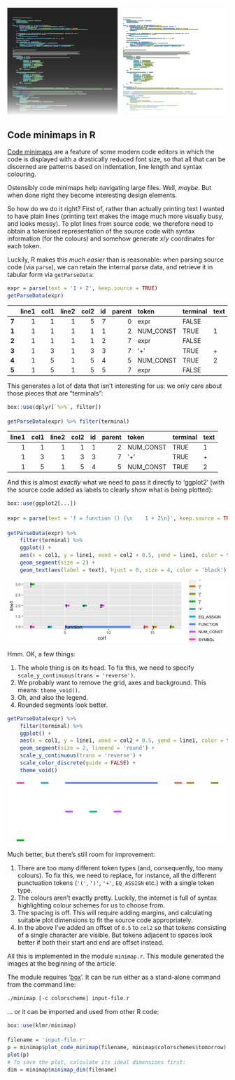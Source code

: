 ![](figure/minimap-both.png)



## Code minimaps in R

[Code minimaps][] are a feature of some modern code editors in which the code is
displayed with a drastically reduced font size, so that all that can be
discerned are patterns based on indentation, line length and syntax colouring.

Ostensibly code minimaps help navigating large files. Well, *maybe*. But when
done right they become interesting design elements.

So how do we do it right? First of, rather than actually printing text I wanted
to have plain lines (printing text makes the image much more visually busy, and
looks messy). To plot lines from source code, we therefore need to obtain a
tokenised representation of the source code with syntax information (for the
colours) and somehow generate *x*/*y* coordinates for each token.

Luckily, R makes this *much easier* than is reasonable: when parsing source code
(via `parse`), we can retain the internal parse data, and retrieve it in tabular
form via `getParseData`:


```r
expr = parse(text = '1 + 2', keep.source = TRUE)
getParseData(expr)
```



| &nbsp; | line1 | col1 | line2 | col2 | id | parent | token     | terminal | text |
|:------:|------:|-----:|------:|-----:|---:|-------:|:----------|:---------|:-----|
| **7**  |     1 |    1 |     1 |    5 |  7 |      0 | expr      | FALSE    |      |
| **1**  |     1 |    1 |     1 |    1 |  1 |      2 | NUM_CONST | TRUE     | 1    |
| **2**  |     1 |    1 |     1 |    1 |  2 |      7 | expr      | FALSE    |      |
| **3**  |     1 |    3 |     1 |    3 |  3 |      7 | '+'       | TRUE     | +    |
| **4**  |     1 |    5 |     1 |    5 |  4 |      5 | NUM_CONST | TRUE     | 2    |
| **5**  |     1 |    5 |     1 |    5 |  5 |      7 | expr      | FALSE    |      |

This generates a lot of data that isn’t interesting for us: we only care about
those pieces that are “terminals”:


```r
box::use(dplyr[`%>%`, filter])

getParseData(expr) %>% filter(terminal)
```



| line1 | col1 | line2 | col2 | id | parent | token     | terminal | text |
|------:|-----:|------:|-----:|---:|-------:|:----------|:---------|:-----|
|     1 |    1 |     1 |    1 |  1 |      2 | NUM_CONST | TRUE     | 1    |
|     1 |    3 |     1 |    3 |  3 |      7 | '+'       | TRUE     | +    |
|     1 |    5 |     1 |    5 |  4 |      5 | NUM_CONST | TRUE     | 2    |

And this is almost *exactly* what we need to pass it directly to ‘ggplot2’ (with
the source code added as labels to clearly show what is being plotted):


```r
box::use(ggplot2[...])

expr = parse(text = 'f = function () {\n    1 + 2\n}', keep.source = TRUE)

getParseData(expr) %>%
    filter(terminal) %>%
    ggplot() +
    aes(x = col1, y = line1, xend = col2 + 0.5, yend = line1, color = token) +
    geom_segment(size = 2) +
    geom_text(aes(label = text), hjust = 0, size = 4, color = 'black')
```

![plot of chunk first-attempt](figure/first-attempt-1.png)

Hmm. OK, a few things:

1. The whole thing is on its head. To fix this, we need to specify
   `scale_y_continuous(trans = 'reverse')`.
2. We probably want to remove the grid, axes and background. This means:
   `theme_void()`.
3. Oh, and also the legend.
4. Rounded segments look better.


```r
getParseData(expr) %>%
    filter(terminal) %>%
    ggplot() +
    aes(x = col1, y = line1, xend = col2 + 0.5, yend = line1, color = token) +
    geom_segment(size = 2, lineend = 'round') +
    scale_y_continuous(trans = 'reverse') +
    scale_color_discrete(guide = FALSE) +
    theme_void()
```

![plot of chunk second-attempt](figure/second-attempt-1.png)

Much better, but there’s still room for improvement:

1. There are too many different token types (and, consequently, too many
   colours). To fix this, we need to replace, for instance, all the different
   punctuation tokens (`'('`, `')'`, `'+'`, `EQ_ASSIGN` etc.) with a single
   token type.
2. The colours aren’t exactly pretty. Luckily, the internet is full of syntax
   highlighting colour schemes for us to choose from.
4. The spacing is off. This will require adding margins, and calculating
   suitable plot dimensions to fit the source code appropriately.
5. In the above I’ve added an offset of `0.5` to `col2` so that tokens
   consisting of a single character are visible. But tokens adjacent to spaces
   look better if both their start and end are offset instead.

All this is implemented in the module `minimap.r`. This module generated the
images at the beginning of the article.

The module requires ‘[box][]’. It can be run either as a stand-alone command
from the command line:

```bash
./minimap [-c colorscheme] input-file.r
```

… or it can be imported and used from other R code:


```r
box::use(klmr/minimap)

filename = 'input-file.r'
p = minimap$plot_code_minimap(filename, minimap$colorschemes$tomorrow)
plot(p)
# To save the plot, calculate its ideal dimensions first:
dim = minimap$minimap_dim(filename)
```

[Code minimaps]: https://en.wikipedia.org/wiki/Mini-map#Code_Minimap_in_Text_editors_and_IDEs
[box]: https://klmr.me/box/

